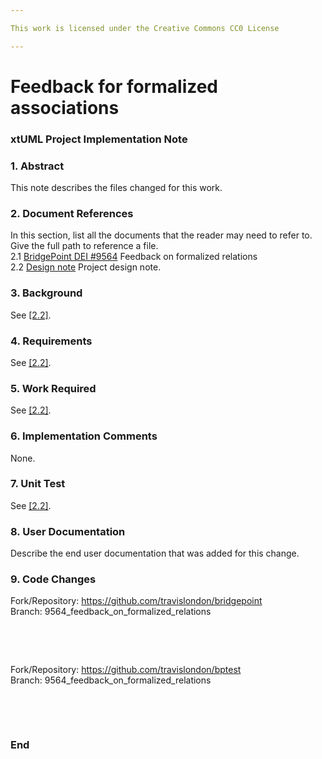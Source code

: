```yaml
---

This work is licensed under the Creative Commons CC0 License

---
```


# Feedback for formalized associations  
### xtUML Project Implementation Note

### 1. Abstract

This note describes the files changed for this work.

### 2. Document References

In this section, list all the documents that the reader may need to refer to.
Give the full path to reference a file.  
<a id="2.1"></a>2.1 [BridgePoint DEI #9564](https://support.onefact.net/issues/9564) Feedback on formalized relations  
<a id="2.2"></a>2.2 [Design note](https://github.com/travislondon/bridgepoint/blob/9564_feedback_on_formalized_relations/doc-bridgepoint/notes/9564_feedback_on_formalized_relations/9564_feedback_on_formalized_relations.md) Project design note.  

### 3. Background

See [[2.2]](#2.2).  

### 4. Requirements

See [[2.2]](#2.2).  

### 5. Work Required

See [[2.2]](#2.2).  

### 6. Implementation Comments

None.  

### 7. Unit Test

See [[2.2]](#2.2).  

### 8. User Documentation

Describe the end user documentation that was added for this change. 

### 9. Code Changes

Fork/Repository: https://github.com/travislondon/bridgepoint  
Branch: 9564_feedback_on_formalized_relations  

<pre>



</pre>  

Fork/Repository: https://github.com/travislondon/bptest  
Branch: 9564_feedback_on_formalized_relations  

<pre>



</pre>


### End

